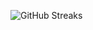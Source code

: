 ![GitHub Streaks](https://github-streaks-mqc9.onrender.com/streak/happilli/image?theme=midnight&cache_bust=1743288065&lang=ja)
